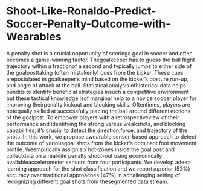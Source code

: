 # Shoot-Like-Ronaldo-Predict-Soccer-Penalty-Outcome-with-Wearables
A  penalty  shot  is  a  crucial  opportunity  of  scoringa  goal  in  soccer  and  often  becomes  a  game-winning  factor.  Thegoalkeeper has to guess the ball flight trajectory within a fractionof  a  second  and  typically  jumps  to  either  side  of  the  goalposttaking  (often  mistakenly)  cues  from  the  kicker.  These  cues  arepostulated  in  goalkeeper’s  mind  based  on  the  kicker’s  posture,run-up,  and  angle  of  attack  at  the  ball.  Statistical  analysis  ofhistorical  data  helps  pundits  to  identify  beneficial  strategies  insuch  a  competitive  environment  but  these  tactical  knowledge  isof  marginal  help  to  a  novice  soccer  player  for  improving  theirpenalty  kickout  and  blocking  skills.  Oftentimes,  players  are  notequally  skilled  at  successfully  placing  the  ball  around  differentsections of the goalpost. To empower players with a retrospectiveview of their performance and identifying the strong versus weakshots, and blocking capabilities, it’s crucial to detect the direction,force,  and  trajectory  of  the  shots.  In  this  work,  we  propose  awearable sensor-based approach to detect the outcome of variousgoal shots from the kicker’s dominant foot movement profile. Weempirically  assign  six  hot-zones  inside  the  goal  post  and  collectdata on a real-life penalty shoot-out using economically availableaccelerometer   sensors   from   four   participants.   We   develop   adeep learning approach for the shot classification and we reportsuperior (53%) accuracy over traditional approaches (47%) in achallenging  setting  of  recognizing  different  goal  shots  from  thesegmented  data  stream.
